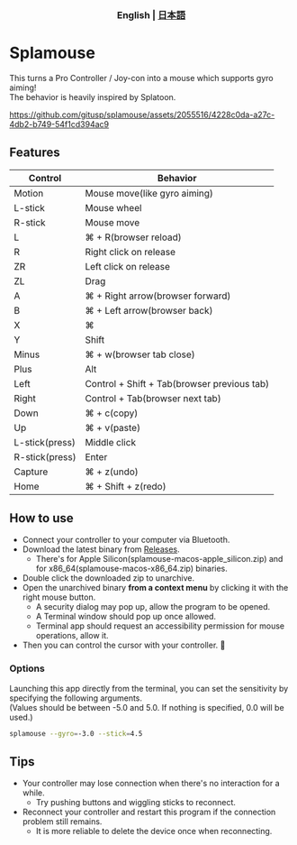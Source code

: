 <h3 align="center">
  English | <a href="https://github.com/gitusp/splamouse/blob/master/splamouse/README-ja.md">日本語</a>
</h3>

# Splamouse

This turns a Pro Controller / Joy-con into a mouse which supports gyro aiming!  
The behavior is heavily inspired by Splatoon.

https://github.com/gitusp/splamouse/assets/2055516/4228c0da-a27c-4db2-b749-54f1cd394ac9

## Features

| Control        | Behavior                                    |
|----------------|---------------------------------------------|
| Motion         | Mouse move(like gyro aiming)                |
| L-stick        | Mouse wheel                                 |
| R-stick        | Mouse move                                  |
| L              | ⌘ + R(browser reload)                       |
| R              | Right click on release                      |
| ZR             | Left click on release                       |
| ZL             | Drag                                        |
| A              | ⌘ + Right arrow(browser forward)            |
| B              | ⌘ + Left arrow(browser back)                |
| X              | ⌘                                           |
| Y              | Shift                                       |
| Minus          | ⌘ + w(browser tab close)                    |
| Plus           | Alt                                         |
| Left           | Control + Shift + Tab(browser previous tab) |
| Right          | Control + Tab(browser next tab)             |
| Down           | ⌘ + c(copy)                                 |
| Up             | ⌘ + v(paste)                                |
| L-stick(press) | Middle click                                |
| R-stick(press) | Enter                                       |
| Capture        | ⌘ + z(undo)                                 |
| Home           | ⌘ + Shift + z(redo)                         |

## How to use

- Connect your controller to your computer via Bluetooth.
- Download the latest binary from [Releases](https://github.com/gitusp/splamouse/releases).
    - There's for Apple Silicon(splamouse-macos-apple_silicon.zip) and for x86_64(splamouse-macos-x86_64.zip) binaries.
- Double click the downloaded zip to unarchive.
- Open the unarchived binary **from a context menu** by clicking it with the right mouse button.
    - A security dialog may pop up, allow the program to be opened.
    - A Terminal window should pop up once allowed.
    - Terminal app should request an accessibility permission for mouse operations, allow it.
- Then you can control the cursor with your controller. :tada:

### Options

Launching this app directly from the terminal, you can set the sensitivity by specifying the following arguments.  
(Values should be between -5.0 and 5.0. If nothing is specified, 0.0 will be used.)

```sh
splamouse --gyro=-3.0 --stick=4.5
```

## Tips

- Your controller may lose connection when there's no interaction for a while.
    - Try pushing buttons and wiggling sticks to reconnect.
- Reconnect your controller and restart this program if the connection problem still remains.
    - It is more reliable to delete the device once when reconnecting.
